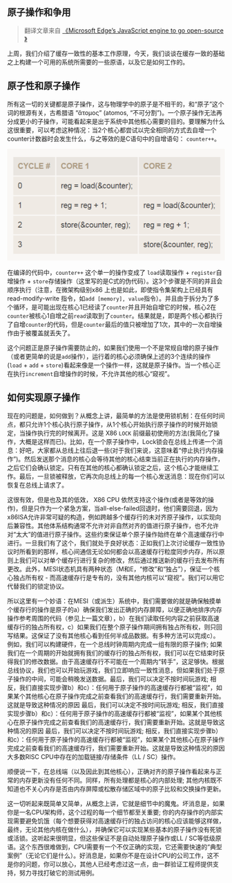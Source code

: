 ## 原子操作和争用

> 翻译文章来自 [《Microsoft Edge’s JavaScript engine to go open-source
》](https://blogs.windows.com/msedgedev/2015/12/05/open-source-chakra-core/)

上周，我们介绍了缓存一致性的基本工作原理，今天，我们谈谈在缓存一致的基础之上构建一个可用的系统所需要的一些原语，以及它是如何工作的。

## 原子性和原子操作

所有这一切的关键都是原子操作，这与物理学中的原子是不相干的，和“原子”这个词的根源有关，古希腊语 “ἄτομος” (atomos, “不可分割”)。一个原子操作无法再分成更小的子操作，可能看起来是出于系统中其他核心需要的目的。要理解为什么这很重要，可以考虑这种情况：当2个核心都尝试以完全相同的方式去自增一个counter计数器时会发生什么，与之等效的是C语句中的自增语句： ```counter++```。

<img src="./images/1.png">

在编译的代码中，```counter++``` 这个单一的操作变成了 ```load```读取操作 + ```register```自增操作 + ```store```存储操作（这里写的是C式的伪代码）。这3个步骤是不同的并且会顺序执行（注意，在微架构级别x86 上也是如此，即使指令集架构上已经具有 read-modify-write 指令，如```add [memory], value```指令）。并且由于拆分为了多个循环，是可能出现在核心1已经读了```counter```并且开始自增它的时候，核心2在```counter```被核心1自增之前```read```读取到了```counter```。结果就是，即是两个核心都执行了自增```counter```的代码，但是```counter```最后的值只被增加了1次，其中的一次自增操作由于被覆盖就丢失了。

这个问题正是原子操作需要防止的，如果我们使用一个不是常规自增的原子操作（或者更简单的说是```add```操作），运行着的核心必须确保上述的3个连续的操作(```load``` + ```add``` + ```store```)看起来像是一个操作一样，这就是原子操作。当一个核心正在执行```increment```自增操作的时候，不允许其他的核心“窥视”。

## 如何实现原子操作

现在的问题是，如何做到？从概念上讲，最简单的方法是使用锁机制：在任何时间点，都只允许1个核心执行原子操作，从1个核心开始执行原子操作的时候开始锁定，当操作执行完的时候离开。这是 X86 ```LOCK``` 前缀最初使用的方法(我简化了操作，大概是这样而已)。比如，在一个原子操作中，Lock锁会在总线上传递一个消息：好吧，大家都从总线上往后退一些(对于我们来说，这意味着“停止执行内存操作”)。然后发送那个消息的核心会等待其他的核心结束当前正在执行的内存操作，之后它们会确认锁定。只有在其他的核心都确认锁定之后，这个核心才能继续工作。最后，一旦锁被释放，它再次向总线上的每一个核心发送消息：现在你们可以恢复在总线上请求了。

这很有效，但是也及其的低效， X86 CPU 依然支持这个操作(或者是等效的操作)，但是只作为一个紧急方案，当all-else-failed回退时，他们需要回退，因为x86ISA允许非常可疑的构造，例如跨越多个缓存行的未对齐原子操作，以实现向后兼容性。其他体系结构通常不允许对非自然对齐的值进行原子操作，也不允许对“太大”的值进行原子操作。这些约束保证单个原子操作始终在单个高速缓存行中进行。一旦我们有了这个，我们就处于良好状态：正如我们上次讨论缓存一致性协议时所看到的那样，核心间通信无论如何都会以高速缓存行粒度同步内存，所以原则上我们可以对单个缓存行进行复杂的修改，然后通过推送新的缓存行去发布所有更改。此外，MESI状态机具有两种状态（M和E，“修改”和“独占”），保证一个核心独占所有权 - 而高速缓存行是专有的，没有其他内核可以“窥视”。我们可以用它代替我们的锁定协议。

所以这里有一个妙语：在MESI（或派生）系统中，我们需要做的就是确保触摸单个缓存行的操作是原子的a）确保我们发出正确的内存屏障，以便正确地排序内存操作参考周围的代码（参见上一篇文章），b）在我们读取任何内容之前获取高速缓存行的独占所有权，c）如果我们在整个原子操作期间拥有独占所有权，则只回写结果。这保证了没有其他核心看到任何半成品数据。有多种方法可以完成c）。例如，我们可以构建硬件，在一个总线时钟周期内完成一组有限的原子操作; 如果我们在一个周期的开始就拥有我们的缓存行的独占所有权，我们可以在它结束时获得我们的修改数据。由于高速缓存行不可能在一个周期内“转手”，这足够快。根据总线协议，我们也可以开始玩游戏，我们立即响应一致性消息，但如果我们处于原子操作的中间，可能会稍晚发送数据。最后，我们可以决定不按时间玩游戏; 相反，我们直接实现步骤b）和c）：任何用于原子操作的高速缓存行都被“监视”，如果某个其他核心在原子操作完成之前查看我们的高速缓存行，我们需要重新开始。这就是导致这种情况的原因 最后，我们可以决定不按时间玩游戏; 相反，我们直接实现步骤b）和c）：任何用于原子操作的高速缓存行都被“监视”，如果某个其他核心在原子操作完成之前查看我们的高速缓存行，我们需要重新开始。这就是导致这种情况的原因 最后，我们可以决定不按时间玩游戏; 相反，我们直接实现步骤b）和c）：任何用于原子操作的高速缓存行都被“监视”，如果某个其他核心在原子操作完成之前查看我们的高速缓存行，我们需要重新开始。这就是导致这种情况的原因大多数RISC CPU中存在的加载链接/存储条件（LL / SC）操作。

顺便说一下，在总线端（以及因此到其他核心），正确对齐的原子操作看起来与正常的内存更新没有任何不同。同样，所有处理都是核心的内部处理; 其他内核既不知道也不关心内存是否由内存屏障或松散存储区域中的原子比较和交换操作更新。

这一切听起来既简单又简单，从概念上讲，它就是细节中的魔鬼。坏消息是，如果你是一名CPU架构师，这个过程的每一个细节都至关重要; 你的内存操作的内部实现需要避免饥饿（每个想要获得对高速缓存行的独占访问的核心应该能够这样做，最终，无论其他内核在做什么），并确保它可以实现某些基本的原子操作没有死锁或活锁。这听起来很明显，但这些保证不是自动处理原子操作或LL / SC等低级原语。这个东西很难做到，CPU需要有一个不仅正确的实现，它还需要快速的“典型案​​例”（无论它们是什么）。好消息是，如果你不是在设计CPU的公司工作，这不是你的问题，你可以放心，其他人已经考虑过这一点，由一群验证工程师提供支持，努力寻找打破它的测试用例。


